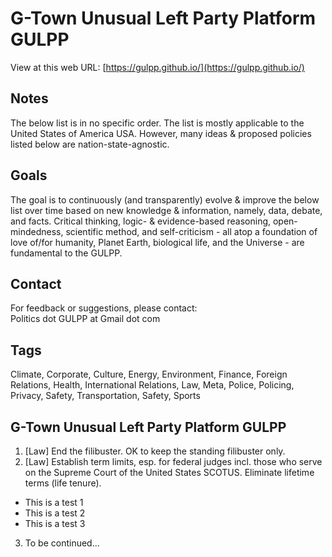 # G-Town Unusual Left Party Platform GULPP
View at this web URL: [https://gulpp.github.io/](https://gulpp.github.io/)

## Notes
The below list is in no specific order. The list is mostly applicable to the United States of America USA. However, many ideas & proposed policies listed below are nation-state-agnostic.

## Goals
The goal is to continuously (and transparently) evolve & improve the below list over time based on new knowledge & information, namely, data, debate, and facts. Critical thinking, logic- & evidence-based reasoning, open-mindedness, scientific method, and self-criticism - all atop a foundation of love of/for humanity, Planet Earth, biological life, and the Universe - are fundamental to the GULPP.

## Contact
For feedback or suggestions, please contact:  
Politics dot GULPP at Gmail dot com

## Tags
Climate, Corporate, Culture, Energy, Environment, Finance, Foreign Relations, Health, International Relations, Law, Meta, Police, Policing, Privacy, Safety, Transportation, Safety, Sports

## G-Town Unusual Left Party Platform GULPP
1. [Law] End the filibuster. OK to keep the standing filibuster only.
2. [Law] Establish term limits, esp. for federal judges incl. those who serve on the Supreme Court of the United States SCOTUS. Eliminate lifetime terms (life tenure).
- This is a test 1
- This is a test 2
- This is a test 3
3. To be continued...
